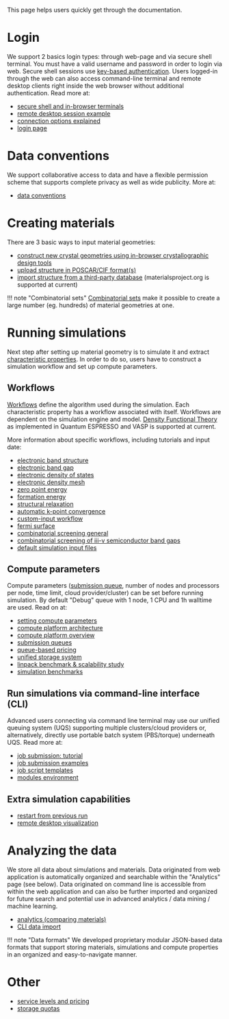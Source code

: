 <!-- by TB -->

This page helps users quickly get through the documentation.

# Login

We support 2 basics login types: through web-page and via secure shell terminal. You must have a valid username and password in order to login via web. Secure shell sessions use [key-based authentication](/cli/login/#upload-ssh-key). Users logged-in through the web can also access command-line terminal and remote desktop clients right inside the web browser without additional authentication. Read more at:

- [secure shell and in-browser terminals](/cli/overview/#in-browser-terminal-and-ssh-terminal)
- [remote desktop session example](/electronic-density-mesh/#preparing-for-visualization)
- [connection options explained](/connection-options/)
- <a href="http://platform.exabyte.io/login" target="_blank">login page</a>

# Data conventions

We support collaborative access to data and have a flexible permission scheme that supports complete privacy as well as wide publicity. More at:

- [data conventions](/getting-started/data-conventions/)

# Creating materials

There are 3 basic ways to input material geometries:

- [construct new crystal geometries using in-browser crystallographic design tools](/materials/creating-structures/)
- [upload structure in POSCAR/CIF format(s)](/materials/upload-and-import/#upload-structure)
- [import structure from a third-party database](/materials/upload-and-import/#import-structure) (materialsproject.org is supported at current)

!!! note "Combinatorial sets"
    [Combinatorial sets](/materials/combinatorial-sets/) make it possible to create a large number (eg. hundreds) of material geometries at one.

# Running simulations

Next step after setting up material geometry is to simulate it and extract [characteristic properties](/materials/characteristic-properties/). In order to do so, users have to construct a simulation workflow and set up compute parameters.

## Workflows

[Workflows](/models/simulation-workflows/) define the algorithm used during the simulation. Each characteristic property has a workflow associated with itself. Workflows are dependent on the simulation engine and model. [Density Functional Theory](/models/density-functional-theory/) as implemented in Quantum ESPRESSO and VASP is supported at current.

More information about specific workflows, including tutorials and input date:

- [electronic band structure](/tutorials/band-structure)
- [electronic band gap](/tutorials/band-gap)
- [electronic density of states](/tutorials/density-of-states)
- [electronic density mesh](/tutorials/electronic-density-mesh)
- [zero point energy](/tutorials/zero-point-energy)
- [formation energy](/tutorials/formation-energy)
- [structural relaxation](/tutorials/relaxation)
- [automatic k-point convergence](/tutorials/kpt-convergence)
- [custom-input workflow](/tutorials/custom-input-workflow)
- [fermi surface](/tutorials/fermi-surface)
- [combinatorial screening general](/tutorials/combinatorial-screening)
- [combinatorial screening of iii-v semiconductor band gaps](/tutorials/semiconductors/III-Vs-band-gap.md)
- [default simulation input files](/models/example-simulations/)

## Compute parameters

Compute parameters ([submission queue](/compute/queues), number of nodes and processors per node, time limit, cloud provider/cluster) can be set before running simulation. By default "Debug" queue with 1 node, 1 CPU and 1h walltime are used. Read on at:

- [setting compute parameters](/compute/setting-parameters/)
- [compute platform architecture](/compute/overview/#platform-architecture)
- [compute platform overview](/compute/overview/)
- [submission queues](/compute/queues/)
- [queue-based pricing](/billing/pricing-and-service-levels/#queue-based-pricing)
- [unified storage system](/cli/storage-system/)
- [linpack benchmark & scalability study](/compute/hpl-benchmark/)
- [simulation benchmarks](/compute/benchmarks-and-scalability/)

## Run simulations via command-line interface (CLI)

Advanced users connecting via command line terminal may use our unified queuing system (UQS) supporting multiple clusters/cloud providers or, alternatively, directly use portable batch system (PBS/torque) underneath UQS. Read more at:

- [job submission: tutorial](/tutorials/cli-job)
- [job submission examples](/cli/jobs/)
- [job script templates](/cli/jobs/#pre-configured-submit-scripts)
- [modules environment](/cli/modules-environment/)

## Extra simulation capabilities

- [restart from previous run](/tutorials/restart-job)
- [remote desktop visualization](/tutorials/remote-desktop)

# Analyzing the data

We store all data about simulations and materials. Data originated from web application is automatically organized and searchable within the "Analytics" page (see below). Data originated on command line is accessible from within the web application and can also be further imported and organized for future search and potential use in advanced analytics / data mining / machine learning.

- [analytics (comparing materials)](/materials/comparing-materials/)
- [CLI data import](/tutorials/cli-job-import)

!!! note "Data formats"
    We developed proprietary modular JSON-based data formats that support storing materials, simulations and compute properties in an organized and easy-to-navigate manner.

# Other

- [service levels and pricing](/billing/pricing-and-service-levels/)
- [storage quotas](/billing/storage-quota/)
